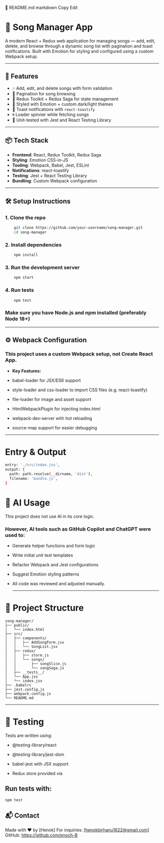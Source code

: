 📄 README.md
markdown
Copy
Edit
# 🎵 Song Manager App

A modern React + Redux web application for managing songs — add, edit, delete, and browse through a dynamic song list with pagination and toast notifications. Built with Emotion for styling and configured using a custom Webpack setup.

---

## 🚀 Features

- 🎶 Add, edit, and delete songs with form validation
- 🧭 Pagination for song browsing
- 🔄 Redux Toolkit + Redux Saga for state management
- 💅 Styled with Emotion + custom dark/light themes
- 🔔 Toast notifications with `react-toastify`
- 🌀 Loader spinner while fetching songs
- 🧪 Unit-tested with Jest and React Testing Library

---

## 📦 Tech Stack

- **Frontend**: React, Redux Toolkit, Redux Saga  
- **Styling**: Emotion CSS-in-JS  
- **Tooling**: Webpack, Babel, Jest, ESLint  
- **Notifications**: react-toastify  
- **Testing**: Jest + React Testing Library  
- **Bundling**: Custom Webpack configuration  

---

## 🛠️ Setup Instructions

### 1. Clone the repo
```bash
    git clone https://github.com/your-username/song-manager.git
    cd song-manager
```
### 2. Install dependencies
```bash
    npm install
```
### 3. Run the development server
``` bash
    npm start
```
### 4. Run tests
```bash
    npm test
```
 ### Make sure you have Node.js and npm installed (preferably Node 18+)

---

## ⚙️ Webpack Configuration

### This project uses a custom Webpack setup, not Create React App.

- **Key Features:**
- babel-loader for JSX/ES6 support

- style-loader and css-loader to import CSS files (e.g. react-toastify)

- file-loader for image and asset support

- HtmlWebpackPlugin for injecting index.html

- webpack-dev-server with hot reloading

- source-map support for easier debugging

---

# Entry & Output
```bash
entry: './src/index.jsx',
output: {
  path: path.resolve(__dirname, 'dist'),
  filename: 'bundle.js',
}

```
# 🧠 AI Usage
This project does not use AI in its core logic.

 ### However, AI tools such as GitHub Copilot and ChatGPT were used to:

- Generate helper functions and form logic

- Write initial unit test templates

- Refactor Webpack and Jest configurations

- Suggest Emotion styling patterns

- All code was reviewed and adjusted manually.

  ---

# 📁 Project Structure
```
song-manager/
├── public/
│   └── index.html
├── src/
│   ├── components/
│   │   ├── AddSongForm.jsx
│   │   └── SongList.jsx
│   ├── redux/
│   │   ├── store.js
│   │   └── songs/
│   │       ├── songSlice.js
│   │       └── songSaga.js
│   ├── __tests__/
│   └── App.jsx
│   └── index.jsx
├── .babelrc
├── jest.config.js
├── webpack.config.js
└── README.md

```
---

# 🧪 Testing
Tests are written using:

- @testing-library/react

- @testing-library/jest-dom

- babel-jest with JSX support

- Redux store provided via <Provider>

## Run tests with:
``
npm test
``
## 📬 Contact
Made with ❤️ by [Henok]
For inquiries: [henokbirhanu1622@gmail.com]
GitHub: https://github.com/enoch-B

